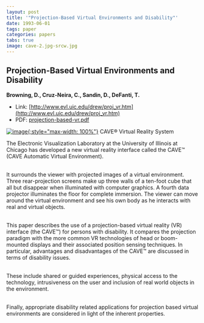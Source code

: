 ```yaml
---
layout: post
title: '"Projection-Based Virtual Environments and Disability"'
date: 1993-06-01
tags: paper
categories: papers
tabs: true
image: cave-2.jpg-srcw.jpg
---
```


## Projection-Based Virtual Environments and Disability
**Browning, D., Cruz-Neira, C., Sandin, D., DeFanti, T.**
- Link: [http://www.evl.uic.edu/drew/proj_vr.htm](http://www.evl.uic.edu/drew/proj_vr.htm)
- PDF: [projection-based-vr.pdf](/documents/projection-based-vr.pdf)


[![image](https://www.evl.uic.edu/output/originals/cave-2.jpg-srcw.jpg){:style="max-width: 100%"}](https://www.evl.uic.edu/output/originals/cave-2.jpg-srcw.jpg)
CAVE&reg; Virtual Reality System

The Electronic Visualization Laboratory at the University of Illinois at Chicago has developed a new virtual reality interface called the CAVE&trade; (CAVE Automatic Virtual Environment).<br><br>

It surrounds the viewer with projected images of a virtual environment. Three rear-projection screens make up three walls of a ten-foot cube that all but disappear when illuminated with computer graphics. A fourth data projector illuminates the floor for complete immersion. The viewer can move around the virtual environment and see his own body as he interacts with real and virtual objects.<br><br>

This paper describes the use of a projection-based virtual reality (VR) interface (the CAVE&trade;) for persons with disability. It compares the projection paradigm with the more common VR technologies of head or boom-mounted displays and their associated position sensing techniques. In particular, advantages and disadvantages of the CAVE&trade; are discussed in terms of disability issues.<br><br>

These include shared or guided experiences, physical access to the technology, intrusiveness on the user and inclusion of real world objects in the environment.<br><br>

Finally, appropriate disability related applications for projection based virtual environments are considered in light of the inherent properties.